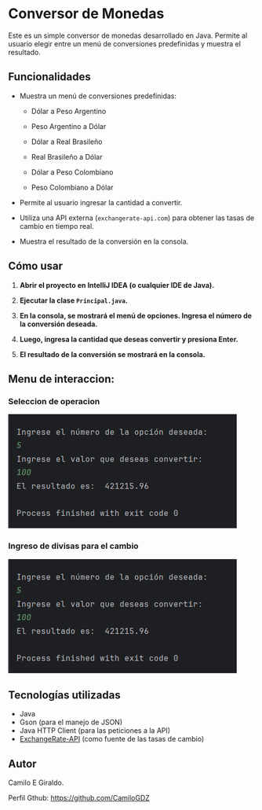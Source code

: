 # Conversor de Monedas

Este es un simple conversor de monedas desarrollado en Java. Permite al usuario elegir entre un menú de conversiones predefinidas y muestra el resultado.

## Funcionalidades

* Muestra un menú de conversiones predefinidas:
    -  Dólar a Peso Argentino
      
    -  Peso Argentino a Dólar
       
    -  Dólar a Real Brasileño
       
    -  Real Brasileño a Dólar
       
    -  Dólar a Peso Colombiano
       
    -  Peso Colombiano a Dólar
 
      
      
* Permite al usuario ingresar la cantidad a convertir.
* Utiliza una API externa (`exchangerate-api.com`) para obtener las tasas de cambio en tiempo real.
* Muestra el resultado de la conversión en la consola.

## Cómo usar

1.  **Abrir el proyecto en IntelliJ IDEA (o cualquier IDE de Java).**

2.  **Ejecutar la clase `Principal.java`.**

3.  **En la consola, se mostrará el menú de opciones. Ingresa el número de la conversión deseada.**

4.  **Luego, ingresa la cantidad que deseas convertir y presiona Enter.**

5.  **El resultado de la conversión se mostrará en la consola.**

## Menu de interaccion:

### Seleccion de operacion

![Seleccion de operacion](images/ingresodivisas.png)
### Ingreso de divisas para el cambio 

![ingreso divisas.png](images/ingresodivisas.png)

## Tecnologías utilizadas

* Java
* Gson (para el manejo de JSON)
* Java HTTP Client (para las peticiones a la API)
* [ExchangeRate-API](https://www.exchangerate-api.com/) (como fuente de las tasas de cambio)


## Autor

Camilo E Giraldo.

Perfil Gthub: https://github.com/CamiloGDZ


